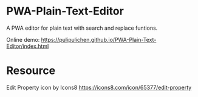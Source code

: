 # PWA-Plain-Text-Editor
A PWA editor for plain text with search and replace funtions.

Online demo: https://pulipulichen.github.io/PWA-Plain-Text-Editor/index.html

# Resource

Edit Property icon by Icons8
https://icons8.com/icon/65377/edit-property
